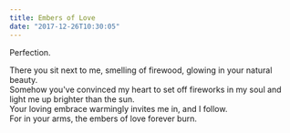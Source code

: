 ```yaml
---
title: Embers of Love
date: "2017-12-26T10:30:05"
---
```


Perfection. 

There you sit next to me, smelling of firewood, glowing in your natural beauty.
<br>
Somehow you've convinced my heart to set off fireworks in my soul and light me up brighter than the sun.
<br>
Your loving embrace warmingly invites me in, and I follow.
<br>
For in your arms, the embers of love forever burn.